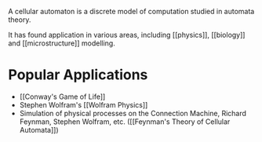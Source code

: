 A cellular automaton is a discrete model of computation studied in automata theory.

It has found application in various areas, including [[physics]], [[biology]] and [[microstructure]] modelling.

# Popular Applications
- [[Conway's Game of Life]] 
- Stephen Wolfram's [[Wolfram Physics]]
- Simulation of physical processes on the Connection Machine, Richard Feynman, Stephen Wolfram, etc. ([[Feynman's Theory of Cellular Automata]])